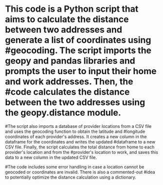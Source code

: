 # This code is a Python script that aims to calculate the distance between two addresses and generate a list of coordinates using #geocoding. The script imports the geopy and pandas libraries and prompts the user to input their home and work addresses. Then, the #code calculates the distance between the two addresses using the geopy.distance module. 

#The script also imports a database of provider locations from a CSV file and uses the geocoding function to obtain the latitude and #longitude coordinates of each provider's address. It creates a new column in the dataframe for the coordinates and writes the updated #dataframe to a new CSV file. Finally, the script calculates the total distance from home to each provider's location and from the #provider's location to work, and saves this data to a new column in the updated CSV file.

#The code includes some error handling in case a location cannot be geocoded or coordinates are invalid. There is also a commented-out #idea to potentially optimize the distance calculation using a dictionary.
